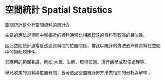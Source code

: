 # 空間統計 Spatial Statistics
空間統計是分析空間資料的統計方

主要的想法是空間中較相近的資料通常比相離較遠的資料有較高的相似性。 

因此空間統計通常是透過資料間的位置關係，嘗試以統計的方法去解釋資料在空間中的變動規律性。 

其應用的範圍甚廣，例如 大氣、生態、環境監測、流行病學或影像處理等。 

舉凡收集的資料與位置有關，皆可透過空間統計的方法做相關的分析與解釋 。

